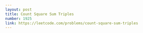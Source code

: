 ```yaml
---
layout: post
title: Count Square Sum Triples
number: 1925
link: https://leetcode.com/problems/count-square-sum-triples
---
```


